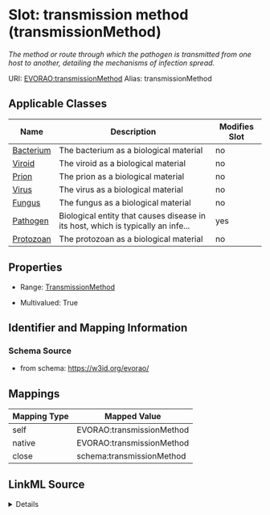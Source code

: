 

# Slot: transmission method (transmissionMethod) 


_The method or route through which the pathogen is transmitted from one host to another, detailing the mechanisms of infection spread._





URI: [EVORAO:transmissionMethod](https://w3id.org/evorao/transmissionMethod)
Alias: transmissionMethod

<!-- no inheritance hierarchy -->





## Applicable Classes

| Name | Description | Modifies Slot |
| --- | --- | --- |
| [Bacterium](Bacterium.md) | The bacterium as a biological material |  no  |
| [Viroid](Viroid.md) | The viroid as a biological material |  no  |
| [Prion](Prion.md) | The prion as a biological material |  no  |
| [Virus](Virus.md) | The virus as a biological material |  no  |
| [Fungus](Fungus.md) | The fungus as a biological material |  no  |
| [Pathogen](Pathogen.md) | Biological entity that causes disease in its host, which is typically an infe... |  yes  |
| [Protozoan](Protozoan.md) | The protozoan as a biological material |  no  |







## Properties

* Range: [TransmissionMethod](TransmissionMethod.md)

* Multivalued: True





## Identifier and Mapping Information







### Schema Source


* from schema: https://w3id.org/evorao/




## Mappings

| Mapping Type | Mapped Value |
| ---  | ---  |
| self | EVORAO:transmissionMethod |
| native | EVORAO:transmissionMethod |
| close | schema:transmissionMethod |




## LinkML Source

<details>
```yaml
name: transmissionMethod
description: The method or route through which the pathogen is transmitted from one
  host to another, detailing the mechanisms of infection spread.
title: transmission method
from_schema: https://w3id.org/evorao/
close_mappings:
- schema:transmissionMethod
rank: 1000
alias: transmissionMethod
domain_of:
- Pathogen
range: TransmissionMethod
required: false
multivalued: true

```
</details>